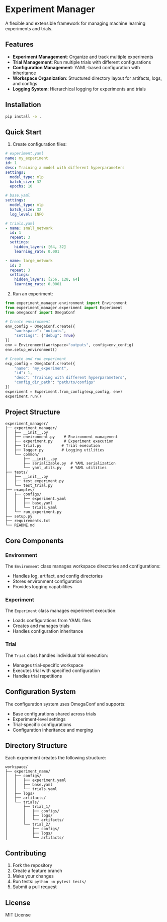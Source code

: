# Experiment Manager

A flexible and extensible framework for managing machine learning experiments and trials.

## Features

- **Experiment Management**: Organize and track multiple experiments
- **Trial Management**: Run multiple trials with different configurations
- **Configuration Management**: YAML-based configuration with inheritance
- **Workspace Organization**: Structured directory layout for artifacts, logs, and configs
- **Logging System**: Hierarchical logging for experiments and trials

## Installation

```bash
pip install -e .
```

## Quick Start

1. Create configuration files:

```yaml
# experiment.yaml
name: my_experiment
id: 1
desc: Training a model with different hyperparameters
settings:
  model_type: mlp
  batch_size: 32
  epochs: 10

# base.yaml
settings:
  model_type: mlp
  batch_size: 32
  log_level: INFO

# trials.yaml
- name: small_network
  id: 1
  repeat: 3
  settings:
    hidden_layers: [64, 32]
    learning_rate: 0.001

- name: large_network
  id: 2
  repeat: 3
  settings:
    hidden_layers: [256, 128, 64]
    learning_rate: 0.0001
```

2. Run an experiment:

```python
from experiment_manager.environment import Environment
from experiment_manager.experiment import Experiment
from omegaconf import OmegaConf

# Create environment
env_config = OmegaConf.create({
    "workspace": "outputs",
    "settings": {"debug": True}
})
env = Environment(workspace="outputs", config=env_config)
env.setup_environment()

# Create and run experiment
exp_config = OmegaConf.create({
    "name": "my_experiment",
    "id": 1,
    "desc": "Training with different hyperparameters",
    "config_dir_path": "path/to/configs"
})
experiment = Experiment.from_config(exp_config, env)
experiment.run()
```

## Project Structure

```
experiment_manager/
├── experiment_manager/
│   ├── __init__.py
│   ├── environment.py    # Environment management
│   ├── experiment.py     # Experiment execution
│   ├── trial.py         # Trial execution
│   ├── logger.py        # Logging utilities
│   └── common/
│       ├── __init__.py
│       ├── serializable.py  # YAML serialization
│       └── yaml_utils.py    # YAML utilities
├── tests/
│   ├── __init__.py
│   ├── test_experiment.py
│   └── test_trial.py
├── examples/
│   ├── configs/
│   │   ├── experiment.yaml
│   │   ├── base.yaml
│   │   └── trials.yaml
│   └── run_experiment.py
├── setup.py
├── requirements.txt
└── README.md
```

## Core Components

### Environment

The `Environment` class manages workspace directories and configurations:
- Handles log, artifact, and config directories
- Stores environment configuration
- Provides logging capabilities

### Experiment

The `Experiment` class manages experiment execution:
- Loads configurations from YAML files
- Creates and manages trials
- Handles configuration inheritance

### Trial

The `Trial` class handles individual trial execution:
- Manages trial-specific workspace
- Executes trial with specified configuration
- Handles trial repetitions

## Configuration System

The configuration system uses OmegaConf and supports:
- Base configurations shared across trials
- Experiment-level settings
- Trial-specific configurations
- Configuration inheritance and merging

## Directory Structure

Each experiment creates the following structure:
```
workspace/
├── experiment_name/
│   ├── configs/
│   │   ├── experiment.yaml
│   │   ├── base.yaml
│   │   └── trials.yaml
│   ├── logs/
│   ├── artifacts/
│   └── trials/
│       ├── trial_1/
│       │   ├── configs/
│       │   ├── logs/
│       │   └── artifacts/
│       └── trial_2/
│           ├── configs/
│           ├── logs/
│           └── artifacts/
```

## Contributing

1. Fork the repository
2. Create a feature branch
3. Make your changes
4. Run tests: `python -m pytest tests/`
5. Submit a pull request

## License

MIT License

